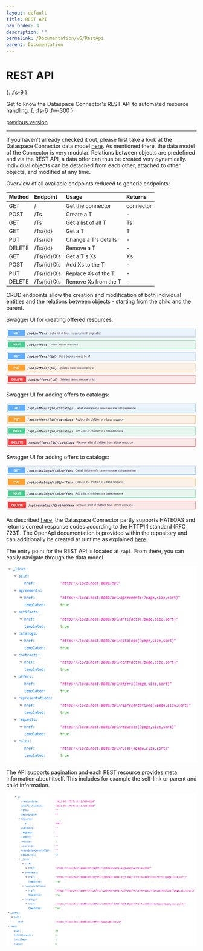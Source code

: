 ```yaml
---
layout: default
title: REST API
nav_order: 3
description: ""
permalink: /Documentation/v6/RestApi
parent: Documentation
---
```


# REST API
{: .fs-9 }

Get to know the Dataspace Connector's REST API to automated resource handling.
{: .fs-6 .fw-300 }

[previous version](../v5/rest-api.md)

---

If you haven't already checked it out, please first take a look at the Dataspace Connector data
model [here](../../../pages/documentation/v5/data-model.md). As mentioned there, the
data model of the Connector is very modular. Relations between objects are predefined and via the
REST API, a data offer can thus be created very dynamically. Individual objects can be detached from
each other, attached to other objects, and modified at any time.

Overview of all available endpoints reduced to generic endpoints:

| Method | Endpoint    | Usage                | Returns   |
| :----- | :---------- | :------------------- | :-----    |
| GET    | /           | Get the connector    | connector |
| POST   | /Ts         | Create a T           | -         |
| GET    | /Ts         | Get a list of all T  | Ts        |
| GET    | /Ts/{id}    | Get a T              | T         |
| PUT    | /Ts/{id}    | Change a T's details | -         |
| DELETE | /Ts/{id}    | Remove a T           | -         |
| GET    | /Ts/{id}/Xs | Get a T's Xs         | Xs        |
| POST   | /Ts/{id}/Xs | Add Xs to the T      | -         |
| PUT    | /Ts/{id}/Xs | Replace Xs of the T  | -         |
| DELETE | /Ts/{id}/Xs | Remove Xs from the T | -         |

CRUD endpoints allow the creation and modification of both individual entities and the relations
between objects - starting from the child and the parent.

Swagger UI for creating offered resources:

![Swagger API Offers](../../../assets/images/swagger_offer.png)

Swagger UI for adding offers to catalogs:

![Swagger API Offers to Catalogs](../../../assets/images/swagger_offer_catalogs.png)

Swagger UI for adding offers to catalogs:

![Swagger API Catalog to Offers](../../../assets/images/swagger_catalogs_offer.png)

As described [here](pages/features.md), the Dataspace Connector partly supports HATEOAS and
returns correct response codes according to the HTTP1.1 standard (RFC 7231). The OpenApi
documentation is provided within the repository and can additionally be created at runtime as
explained [here](pages/deployment/build.md#maven).

The entry point for the REST API is located at `/api`. From there, you can easily navigate through
the data model.

![REST API](../../../assets/images/rest_api.png)

The API supports pagination and each REST resource provides meta information about
itself. This includes for example the self-link or parent and child information.

![REST Example Offer](../../../assets/images/rest_offer.png)
